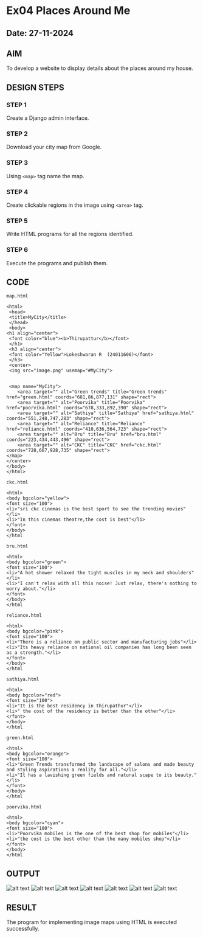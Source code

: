 # Ex04 Places Around Me
## Date: 27-11-2024

## AIM
To develop a website to display details about the places around my house.

## DESIGN STEPS

### STEP 1
Create a Django admin interface.

### STEP 2
Download your city map from Google.

### STEP 3
Using ```<map>``` tag name the map.

### STEP 4
Create clickable regions in the image using ```<area>``` tag.

### STEP 5
Write HTML programs for all the regions identified.

### STEP 6
Execute the programs and publish them.

## CODE
```
map.html

<html>
 <head>
 <title>MyCity</title>
 </head>
 <body>
<h1 align="center">
 <font color="blue"><b>Thirupattur</b></font>
 </h1>
 <h3 align="center">
 <font color="Yellow">Lokeshwaran R  (24011606)</font>
 </h3>
 <center>
 <img src="image.png" usemap="#MyCity">
 

 <map name="MyCity">
    <area target="" alt="Green trends" title="Green trends" href="green.html" coords="681,86,877,131" shape="rect">
    <area target="" alt="Poorvika" title="Poorvika" href="poorvika.html" coords="678,333,892,390" shape="rect">
    <area target="" alt="Sathiya" title="Sathiya" href="sathiya.html" coords="551,248,747,283" shape="rect">
    <area target="" alt="Reliance" title="Reliance" href="reliance.html" coords="410,636,564,723" shape="rect">
    <area target="" alt="Bru" title="Bru" href="bru.html" coords="223,434,443,496" shape="rect">
    <area target="" alt="CKC" title="CKC" href="ckc.html" coords="728,667,928,735" shape="rect">
</map>
</center>
</body>
</html>

ckc.html

<html>
<body bgcolor="yellow">
<font size="100">
<li>"sri ckc cinemas is the best sport to see the trending movies"</li>
<li>"In this cinemas theatre,the cost is best"</li>
</font>
</body>
</html

bru.html

<html>
<body bgcolor="green">
<font size="100">
<li>"A hot shower relaxed the tight muscles in my neck and shoulders"</li>
<li>"I can't relax with all this noise! Just relax, there's nothing to worry about."</li>
</font>
</body>
</html

reliance.html

<html>
<body bgcolor="pink">
<font size="100">
<li>"There is a reliance on public sector and manufacturing jobs"</li>
<li>"Its heavy reliance on national oil companies has long been seen as a strength."</li>
</font>
</body>
</html

sathiya.html

<html>
<body bgcolor="red">
<font size="100">
<li>"It is the best residency in thirupathur"</li>
<li>" the cost of the residency is better than the other"</li>
</font>
</body>
</html

green.html

<html>
<body bgcolor="orange">
<font size="100">
<li>"Green Trends transformed the landscape of salons and made beauty and styling aspirations a reality for all."</li>
<li>"It has a lavishing green fields and natural scape to its beauty."</li>
</font>
</body>
</html

poorvika.html

<html>
<body bgcolor="cyan">
<font size="100">
<li>"Poorvika mobiles is the one of the best shop for mobiles"</li>
<li>"the cost is the best other than the many mobiles shop"</li>
</font>
</body>
</html

```


## OUTPUT
![alt text](vijay/1.png)
![alt text](vijay/2.png)
![alt text](vijay/3.png)
![alt text](vijay/4.png)
![alt text](vijay/6.png)
![alt text](vijay/7.png)
![alt text](vijay/8.png)


## RESULT
The program for implementing image maps using HTML is executed successfully.


















